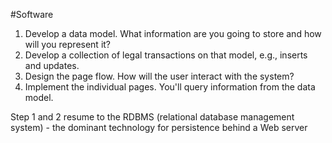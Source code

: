 #Software 

1. Develop a data model. What information are you going to store and how will you represent it?
2. Develop a collection of legal transactions on that model, e.g., inserts and updates.
3. Design the page flow. How will the user interact with the system?
4. Implement the individual pages. You'll query information from the data model.

Step 1 and 2 resume to the RDBMS (relational database management system) - the dominant technology for persistence behind a Web server